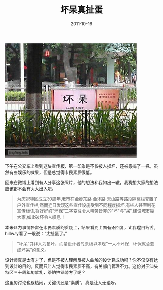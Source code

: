 ﻿---
title: "坏呆真扯蛋"
date: 2011-10-16
categories: 
  - "essay"
tags: 
  - "扯蛋"
  - "汕头"
---

![7acc5915gw1dm5ul48lgzj](/images/6249878982_ea871ce042_z.jpg)

下午在公交车上看到这块宣传板，第一印象是不仅被人损坏，还被恶搞了一把。虽然有些娱乐的效果，但是总觉得市民素质很低。

回来在微博上看到有人分享这张照片，他的想法和我如出一辙，我猜想大家的想法应该都不会有太大出入吧。

> 为庆祝特区成立30周年,我市在金砂东路 金环路 天山路等路段隔离栏安置了户外宣传栏,然而近日发现这些宣传设施受到不同程度损坏,有些人甚至刮花宣传标语,将好好的"环保"二字变成令人啼笑皆非的"坏"与"呆".建设城市靠大家,如此破坏令人叹息！

本来以为事情停留在市民素质的质疑上，结果看到上面有条回复，让我瞠目结舌。hillway看了一眼说：“太扯蛋了。”

> “坏呆”并非人为损坏，而是设计者的原稿以体现“一人不环保，环保就会变成坏呆”的含义。

设计师真是太有才了，但是不被人理解反被人曲解的设计算成功吗？你不仅没有达到设计的目的，反而只让人觉得市民素质不高，有关部门管理不力。这份对于汕头特区三十周年的献礼，恐怕拍错地方了吧？

这里的讨论也很热闹，关键词还是“素质”，真是让人无语呀。
